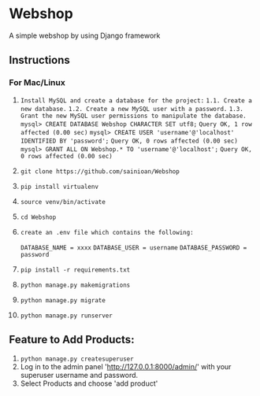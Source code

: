 # Webshop

A simple webshop by using Django framework

## Instructions

### For Mac/Linux


1. `Install MySQL and create a database for the project:`
    `1.1. Create a new database.`
    `1.2. Create a new MySQL user with a password.`
    `1.3. Grant the new MySQL user permissions to manipulate the database.`
        `mysql> CREATE DATABASE Webshop CHARACTER SET utf8;`
        `Query OK, 1 row affected (0.00 sec)`
        `mysql> CREATE USER 'username'@'localhost' IDENTIFIED BY 'password';`
        `Query OK, 0 rows affected (0.00 sec)`
        `mysql> GRANT ALL ON Webshop.* TO 'username'@'localhost';`
        `Query OK, 0 rows affected (0.00 sec)`
2. `git clone https://github.com/sainioan/Webshop`
3. `pip install virtualenv`
4. `source venv/bin/activate`
5. `cd Webshop`
6. `create an .env file which contains the following:`

   `DATABASE_NAME = xxxx`
   `DATABASE_USER = username`
   `DATABASE_PASSWORD = password`

7. `pip install -r requirements.txt`
8. `python manage.py makemigrations`
9. `python manage.py migrate`
10. `python manage.py runserver`

## Feature to Add Products:
1. `python manage.py createsuperuser`
2. Log in to the admin panel 'http://127.0.0.1:8000/admin/' with your superuser username and password.
3. Select Products and choose 'add product'

